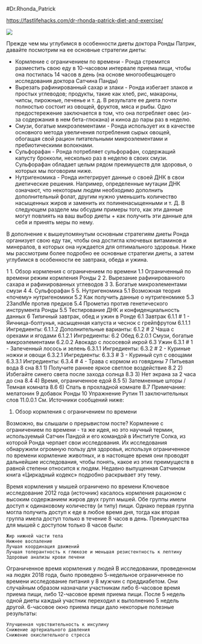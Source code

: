 #Dr.Rhonda_Patrick

https://fastlifehacks.com/dr-rhonda-patrick-diet-and-exercise/

![](https://fastlifehacks.com/wp-content/uploads/2018/05/dr-rhonda-patrick-lunch-avocado-and-salmon-roe-1-300x299.jpg)

Прежде чем мы углубимся в особенности диеты доктора Ронды Патрик, давайте посмотрим на ее основные стратегии диеты:

 - Кормление с ограничением по времени - Ронда стремится разместить свою еду в 10-часовом интервале приема пищи, чтобы она постилась 14 часов в день (на основе многообещающего исследования доктора Сатчина Панды)
 - Вырезать рафинированный сахар и злаки - Ронда избегает злаков и простых углеводов; продукты, такие как хлеб, рис, макароны, чипсы, пирожные, печенье и т. д. В результате ее диета почти полностью состоит из овощей, фруктов, мяса и рыбы. Одно предостережение заключается в том, что она потребляет овес (из-за содержания в нем бета-глюкана) и киноа до пары раз в неделю.
 - Смузи, богатые микроэлементами - Ронда использует их в качестве основного метода увеличения потребления сырых овощей, обогащая свой рацион питательными микроэлементами и пребиотическими волокнами.
 - Сульфорафан - Ронда потребляет сульфорафан, содержащий капусту брокколи, несколько раз в неделю в своих смузи. Сульфорафан обладает целым рядом преимуществ для здоровья, о которых мы поговорим ниже.
 - Нутригеномика - Ронда интегрирует данные о своей ДНК в свои диетические решения. Например, определенные мутации ДНК означают, что некоторым людям необходимо дополнить дополнительный фолат, другим нужно уменьшить количество насыщенных жиров и заменить их полиненасыщенными и т. Д. В следующем разделе мы обсудим примеры того, как эти данные могут повлиять на ваш выбор диеты + как получить эти данные для себя и принять меры по нему.
 
 В дополнение к вышеупомянутым основным стратегиям диеты Ронда организует свою еду так, чтобы она достигла ключевых витаминов и минералов, в которых она нуждается для оптимального здоровья. Ниже мы рассмотрим более подробно ее основные стратегии диеты, а затем углубимся в особенности ее завтрака, обеда и ужина.
 
 
1 1. Обзор кормления с ограничением по времени
        1.1 Ограниченный по времени режим кормления Ронды
    2 2. Вырезание рафинированного сахара и рафинированных углеводов
    3 3. Богатые микроэлементами смузи
    4 4. Сульфорафан
    5 5. Нутригеномика
        5.1 Возможная теория «почему» нутригеномики
        5.2 Как получить данные о нутригеномике
        5.3 23andMe против предков
        5.4 Прометиз против генетического инструмента Ронды
        5.5 Тестирование ДНК и конфиденциальность данных
    6 Типичный завтрак, обед и ужин в Ронде
        6.1 Завтрак
            6.1.1 # 1 - Яичница-болтунья, насыщенная капуста и чеснок с грейпфрутом
                6.1.1.1 Ингредиенты:
                6.1.1.2 Дополнительные варианты:
            6.1.2 # 2 Чаша с орехами и ягодами
                6.1.2.1 Ингредиенты:
        6.2 Обед
                6.2.0.1 Смузи, богатые микроэлементами
                6.2.0.2 Авокадо с лососевой икрой
        6.3 Ужин
            6.3.1 # 1 - Запеченный лосось и зелень
                6.3.1.1 Ингредиенты:
            6.3.2 # 2 - Куриные ножки и овощи
                6.3.2.1 Ингредиенты:
            6.3.3 # 3 - Куриный суп с овощами
                6.3.3.1 Ингредиенты:
            6.3.4 # 4 - Трава с кормом из говядины
    7 Питьевая вода
    8 сна
        8.1 1) Получите раннее яркое светлое воздействие
        8.2 2) Избегайте синего света после захода солнца
        8.3 3) Нет экрана за 2 часа до сна
        8.4 4) Время, ограниченное едой
        8.5 5) Затемненные шторы / Темная комната
        8.6 6) Спать в прохладной комнате
        8.7 Примечание: мелатонин
    9 добавок Ронды
    10 Упражнение Рутин
    11 заключительных слов
                11.0.0.1 См. Источники сообщений ниже:


1. Обзор кормления с ограничением по времени

Возможно, вы слышали о прерывистом посте? Кормление с ограничением по времени - та же идея, но это научный термин, используемый Сатчин Пандой и его командой в Институте Солка, из которой Ронда черпает свои исследования. Их исследования обнаружили огромную пользу для здоровья, используя ограниченное по времени кормление животных, и в настоящее время они проводят дальнейшие исследования, чтобы понять, какое из этих преимуществ в равной степени относится к людям. Недавно выпущенная Сатчином книга «Циркадный кодекс» подробно раскрывает эту тему.

Время кормления у мышей ограничено по времени
Ключевое исследование 2012 года (источник) касалось кормления рационом с высоким содержанием жиров двух групп мышей. Обе группы имели доступ к одинаковому количеству (и типу) пищи. Однако первая группа могла получить доступ к еде в любое время дня, тогда как вторая группа имела доступ только в течение 8 часов в день. Преимущества для мышей с доступом только 8 часов были:

    Жир нижней части тела
    Нижнее воспаление
    Лучшая координация движений
    Лучшая толерантность к глюкозе и меньшая резистентность к лептину
    Здоровые анализы крови печени

Ограниченное время кормления у людей
В исследовании, проведенном на людях 2018 года, было проведено 5-недельное ограниченное по времени исследование питания у 8 мужчин с преддиабетом. Они случайным образом назначали участникам либо 6-часовое время приема пищи, либо 12-часовое время приема пищи. После 5 недель одной диеты каждый участник переходил к выполнению 5 недель другой. 6-часовое окно приема пищи дало некоторые полезные результаты:

    Улучшенная чувствительность к инсулину
    Снижение артериального давления
    Снижение окислительного стресса
